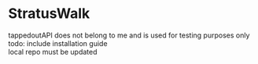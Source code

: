 # StratusWalk
tappedoutAPI does not belong to me and is used for testing purposes only  
todo: include installation guide  
local repo must be updated
